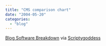 ```yaml
---
title: "CMS comparison chart"
date: "2004-05-20"
categories: 
  - "blog"
---
```


[Blog Software Breakdown](http://www.asymptomatic.net/blogbreakdown.htm "Blog Software Breakdown") via [Scriptygoddess](http://www.scriptygoddess.com/archives/005132.php)
